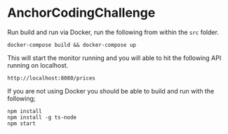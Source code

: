 # AnchorCodingChallenge

Run build and run via Docker, run the following from within the ```src``` folder.

```
docker-compose build && docker-compose up
```

This will start the monitor running and you will able to hit the following API running on localhost.

```
http://localhost:8080/prices
```

If you are not using Docker you should be able to build and run with the following;

```
npm install 
npm install -g ts-node
npm start
```